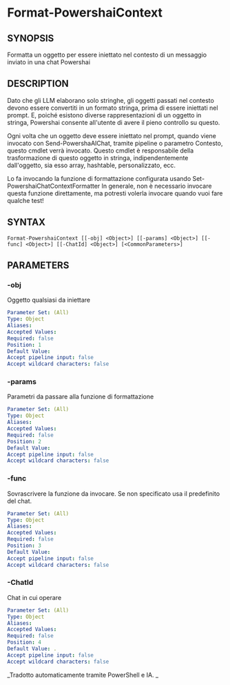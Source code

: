 ﻿---
external help file: powershai-help.xml
schema: 2.0.0
powershai: true
---

# Format-PowershaiContext

## SYNOPSIS <!--!= @#Synop !-->
Formatta un oggetto per essere iniettato nel contesto di un messaggio inviato in una chat Powershai

## DESCRIPTION <!--!= @#Desc !-->
Dato che gli LLM elaborano solo stringhe, gli oggetti passati nel contesto devono essere convertiti in un formato stringa, prima di essere iniettati nel prompt.
E, poiché esistono diverse rappresentazioni di un oggetto in stringa, Powershai consente all'utente di avere il pieno controllo su questo.

Ogni volta che un oggetto deve essere iniettato nel prompt, quando viene invocato con Send-PowershaAIChat, tramite pipeline o parametro Contesto, questo cmdlet verrà invocato.
Questo cmdlet è responsabile della trasformazione di questo oggetto in stringa, indipendentemente dall'oggetto, sia esso array, hashtable, personalizzato, ecc.

Lo fa invocando la funzione di formattazione configurata usando Set-PowershaiChatContextFormatter
In generale, non è necessario invocare questa funzione direttamente, ma potresti volerla invocare quando vuoi fare qualche test!

## SYNTAX <!--!= @#Syntax !-->

```
Format-PowershaiContext [[-obj] <Object>] [[-params] <Object>] [[-func] <Object>] [[-ChatId] <Object>] [<CommonParameters>]
```

## PARAMETERS <!--!= @#Params !-->

### -obj
Oggetto qualsiasi da iniettare

```yml
Parameter Set: (All)
Type: Object
Aliases: 
Accepted Values: 
Required: false
Position: 1
Default Value: 
Accept pipeline input: false
Accept wildcard characters: false
```

### -params
Parametri da passare alla funzione di formattazione

```yml
Parameter Set: (All)
Type: Object
Aliases: 
Accepted Values: 
Required: false
Position: 2
Default Value: 
Accept pipeline input: false
Accept wildcard characters: false
```

### -func
Sovrascrivere la funzione da invocare. Se non specificato usa il predefinito del chat.

```yml
Parameter Set: (All)
Type: Object
Aliases: 
Accepted Values: 
Required: false
Position: 3
Default Value: 
Accept pipeline input: false
Accept wildcard characters: false
```

### -ChatId
Chat in cui operare

```yml
Parameter Set: (All)
Type: Object
Aliases: 
Accepted Values: 
Required: false
Position: 4
Default Value: .
Accept pipeline input: false
Accept wildcard characters: false
```




<!--PowershaiAiDocBlockStart-->
_Tradotto automaticamente tramite PowerShell e IA. 
_
<!--PowershaiAiDocBlockEnd-->

